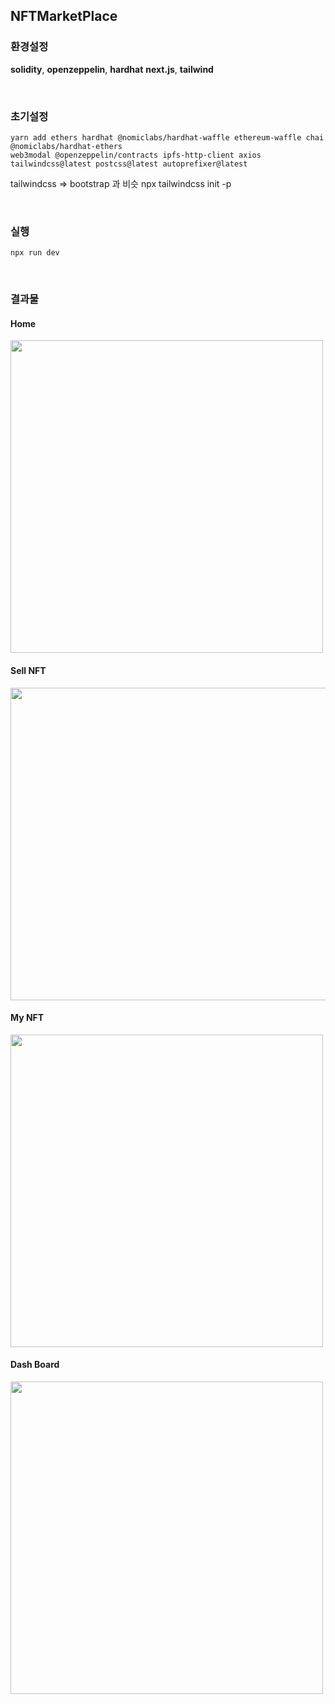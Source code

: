 ## NFTMarketPlace

### 환경설정
**solidity**, **openzeppelin**, **hardhat**
**next.js**, **tailwind**

<br>

### 초기설정
```
yarn add ethers hardhat @nomiclabs/hardhat-waffle ethereum-waffle chai @nomiclabs/hardhat-ethers
web3modal @openzeppelin/contracts ipfs-http-client axios tailwindcss@latest postcss@latest autoprefixer@latest
```



tailwindcss => bootstrap 과 비슷
npx tailwindcss init -p

<br>

### 실행
```npx run dev ```

<br>

### 결과물



#### Home
<img src ="https://user-images.githubusercontent.com/57488270/150742013-41918e9f-ec6b-4bbc-aab0-7161ec0b0084.png" width="500px" height="500px">

#### Sell NFT
<img src = "https://user-images.githubusercontent.com/57488270/151094289-1513e6e3-f278-4e75-b578-bb8b78afc716.png" width="700px" height="500px">

#### My NFT
<img src = "https://user-images.githubusercontent.com/57488270/151094456-f169a6ff-6d72-4805-a0f1-476a58255e5b.png" width="500px" height="500px">

#### Dash Board
<img src = "https://user-images.githubusercontent.com/57488270/151094487-e7090b73-e82a-4443-b0a9-cd0629160e7c.png" width="500px" height="500px">

